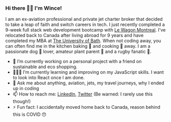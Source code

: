 ### Hi there 👋🏻 I'm Wince!

I am an ex-aviation professional and private jet charter broker that decided to take a leap of faith and switch careers in tech. I just recently completed a 9-week full stack web development bootcamp with [Le Wagon Montreal](https://www.lewagon.com/montreal). I've relocated back to Canada after living abroad for 9 years and have completed my MBA at [The University of Bath](https://mba.bath.ac.uk/). When not coding away, you can often find me in the kitchen baking 🥖 and cooking 🍳 away. I am a passionate dog 🐶 lover, amateur plant parent 🌿 and a rugby fanatic 🏉.

- 🔭 I’m currently working on a personal project with a friend on sustainable and eco shopping.
- 👩🏻‍💻 I’m currently learning and improving on my JavaScript skills. I want to look into React once I am done.
- 💬 Ask me about anything, aviation, jets, my travel journeys, why I ended up in coding
- 📫 How to reach me: [LinkedIn](www.linkedin.com/in/winceshum), [Twitter](https://twitter.com/wshum_) (Be warned: I rarely use this though!)
- ⚡️ Fun fact: I accidentally moved home back to Canada, reason behind this is COVID 😯


